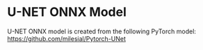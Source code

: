 # U-NET ONNX Model
U-NET ONNX model is created from the following PyTorch model:
https://github.com/milesial/Pytorch-UNet